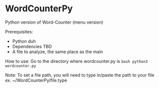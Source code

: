# WordCounterPy
Python version of Word-Counter (menu version)

Prerequisites:
- Python duh
- Dependencies TBD
- A file to analyze, the same place as the main

How to use:
    Go to the directory where wordcounter.py is
    ```bash
    python3 wordcounter.py
    ```


Note:
To set a file path, you will need to type in/paste the path to your file
ex. ~/WordCounterPy/file.type
